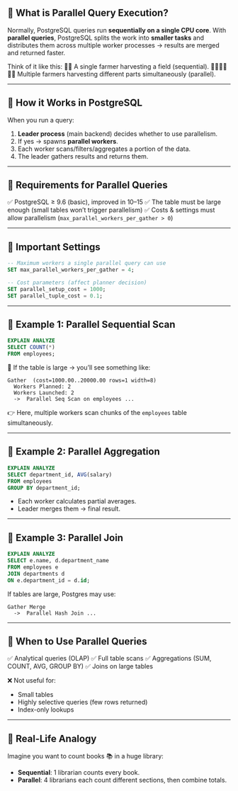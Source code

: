 ## 🔹 What is Parallel Query Execution?

Normally, PostgreSQL queries run **sequentially on a single CPU core**.
With **parallel queries**, PostgreSQL splits the work into **smaller tasks** and distributes them across multiple worker processes → results are merged and returned faster.

Think of it like this:
🧑‍🌾 A single farmer harvesting a field (sequential).
👨‍🌾👩‍🌾👨‍🌾 Multiple farmers harvesting different parts simultaneously (parallel).

---

## 🔹 How it Works in PostgreSQL

When you run a query:

1. **Leader process** (main backend) decides whether to use parallelism.
2. If yes → spawns **parallel workers**.
3. Each worker scans/filters/aggregates a portion of the data.
4. The leader gathers results and returns them.

---

## 🔹 Requirements for Parallel Queries

✅ PostgreSQL ≥ 9.6 (basic), improved in 10–15
✅ The table must be large enough (small tables won’t trigger parallelism)
✅ Costs & settings must allow parallelism (`max_parallel_workers_per_gather > 0`)

---

## 🔹 Important Settings

```sql
-- Maximum workers a single parallel query can use
SET max_parallel_workers_per_gather = 4;

-- Cost parameters (affect planner decision)
SET parallel_setup_cost = 1000;
SET parallel_tuple_cost = 0.1;
```

---

## 🔹 Example 1: Parallel Sequential Scan

```sql
EXPLAIN ANALYZE
SELECT COUNT(*) 
FROM employees;
```

📌 If the table is large → you’ll see something like:

```
Gather  (cost=1000.00..20000.00 rows=1 width=8)
  Workers Planned: 2
  Workers Launched: 2
  ->  Parallel Seq Scan on employees ...
```

👉 Here, multiple workers scan chunks of the `employees` table simultaneously.

---

## 🔹 Example 2: Parallel Aggregation

```sql
EXPLAIN ANALYZE
SELECT department_id, AVG(salary)
FROM employees
GROUP BY department_id;
```

* Each worker calculates partial averages.
* Leader merges them → final result.

---

## 🔹 Example 3: Parallel Join

```sql
EXPLAIN ANALYZE
SELECT e.name, d.department_name
FROM employees e
JOIN departments d
ON e.department_id = d.id;
```

If tables are large, Postgres may use:

```
Gather Merge
  ->  Parallel Hash Join ...
```

---

## 🔹 When to Use Parallel Queries

✅ Analytical queries (OLAP)
✅ Full table scans
✅ Aggregations (SUM, COUNT, AVG, GROUP BY)
✅ Joins on large tables

❌ Not useful for:

* Small tables
* Highly selective queries (few rows returned)
* Index-only lookups

---

## 🔹 Real-Life Analogy

Imagine you want to count books 📚 in a huge library:

* **Sequential**: 1 librarian counts every book.
* **Parallel**: 4 librarians each count different sections, then combine totals.
